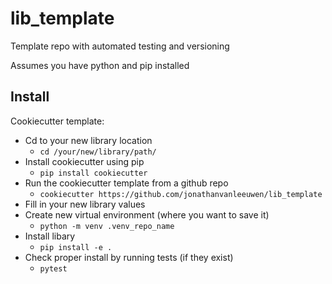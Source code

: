 # lib_template
Template repo with automated testing and versioning

Assumes you have python and pip installed

## Install
Cookiecutter template:
* Cd to your new library location
  * `cd /your/new/library/path/`
* Install cookiecutter using pip
  * `pip install cookiecutter`
* Run the cookiecutter template from a github repo
  * `cookiecutter https://github.com/jonathanvanleeuwen/lib_template`
* Fill in your new library values
* Create new virtual environment (where you want to save it)
  *  `python -m venv .venv_repo_name`
* Install libary
  *  `pip install -e .`
* Check proper install by running tests (if they exist)
  *  `pytest`
